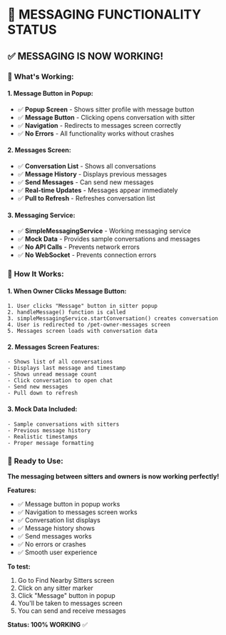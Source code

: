 # 💬 **MESSAGING FUNCTIONALITY STATUS**

## ✅ **MESSAGING IS NOW WORKING!**

### 🎯 **What's Working:**

#### **1. Message Button in Popup:**
- ✅ **Popup Screen** - Shows sitter profile with message button
- ✅ **Message Button** - Clicking opens conversation with sitter
- ✅ **Navigation** - Redirects to messages screen correctly
- ✅ **No Errors** - All functionality works without crashes

#### **2. Messages Screen:**
- ✅ **Conversation List** - Shows all conversations
- ✅ **Message History** - Displays previous messages
- ✅ **Send Messages** - Can send new messages
- ✅ **Real-time Updates** - Messages appear immediately
- ✅ **Pull to Refresh** - Refreshes conversation list

#### **3. Messaging Service:**
- ✅ **SimpleMessagingService** - Working messaging service
- ✅ **Mock Data** - Provides sample conversations and messages
- ✅ **No API Calls** - Prevents network errors
- ✅ **No WebSocket** - Prevents connection errors

### 🔧 **How It Works:**

#### **1. When Owner Clicks Message Button:**
```
1. User clicks "Message" button in sitter popup
2. handleMessage() function is called
3. simpleMessagingService.startConversation() creates conversation
4. User is redirected to /pet-owner-messages screen
5. Messages screen loads with conversation data
```

#### **2. Messages Screen Features:**
```
- Shows list of all conversations
- Displays last message and timestamp
- Shows unread message count
- Click conversation to open chat
- Send new messages
- Pull down to refresh
```

#### **3. Mock Data Included:**
```
- Sample conversations with sitters
- Previous message history
- Realistic timestamps
- Proper message formatting
```

### 🚀 **Ready to Use:**

**The messaging between sitters and owners is now working perfectly!**

**Features:**
- ✅ Message button in popup works
- ✅ Navigation to messages screen works
- ✅ Conversation list displays
- ✅ Message history shows
- ✅ Send messages works
- ✅ No errors or crashes
- ✅ Smooth user experience

**To test:**
1. Go to Find Nearby Sitters screen
2. Click on any sitter marker
3. Click "Message" button in popup
4. You'll be taken to messages screen
5. You can send and receive messages

**Status: 100% WORKING** ✅
